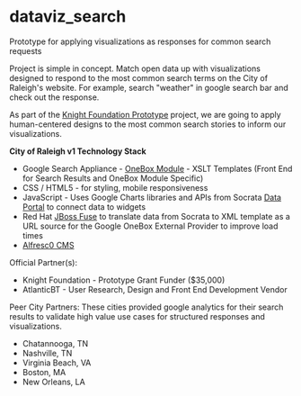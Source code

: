 # dataviz_search
Prototype for applying visualizations as responses for common search requests

Project is simple in concept. Match open data up with visualizations designed to respond to the most common search terms on the City of Raleigh's website. For example, search "weather" in google search bar and check out the response.

As part of the [Knight Foundation Prototype](http://www.knightfoundation.org/grants/201551998/) project, we are going to apply human-centered designs to the most common search stories to inform our visualizations. 

**City of Raleigh v1 Technology Stack**

* Google Search Appliance - [OneBox Module](https://www.google.com/support/enterprise/static/gsa/docs/admin/72/gsa_doc_set/oneboxguide/oneboxguide.html) - XSLT Templates (Front End for Search Results and OneBox Module Specific)
* CSS / HTML5 - for styling, mobile responsiveness
* JavaScript - Uses Google Charts libraries and APIs from Socrata [Data Portal](https://data.raleighnc.gov/) to connect data to widgets
* Red Hat [JBoss Fuse](http://developers.redhat.com/products/fuse/overview/?referrer=jbd) to translate data from Socrata to XML template as a URL source for the Google OneBox External Provider to improve load times
* [Alfresc0 CMS](https://www.alfresco.com/)

Official Partner(s):
* Knight Foundation - Prototype Grant Funder ($35,000)
* AtlanticBT - User Research, Design and Front End Development Vendor

Peer City Partners:
These cities provided google analytics for their search results to validate high value use cases for structured responses and visualizations.
* Chatannooga, TN
* Nashville, TN
* Virginia Beach, VA
* Boston, MA
* New Orleans, LA

